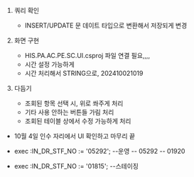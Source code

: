 


1. 쿼리 확인
    - INSERT/UPDATE 문 데이트 타입으로 변환해서 저장되게 변경

2. 화면 구현 
    - HIS.PA.AC.PE.SC.UI.csproj 파일 연결 필요,,,,
    - 시간 설정 가능하게
    - 시간 처리해서 STRING으로, 202410021019 

3. 다듬기
    - 조회된 항목 선택 시, 위로 쏴주게 처리
    - 기타 사용 안하는 버튼들 가림 처리
    - 조회된 테이블 상에서 수정 가능하게 처리


- 10월 4일 인수 자리에서 UI 확인하고 마무리 끝




- exec :IN_DR_STF_NO := '05292';  --운영  -- 05292     -- 01920
- exec :IN_DR_STF_NO := '01815';  --스테이징



